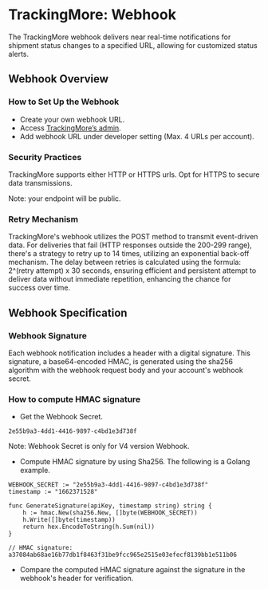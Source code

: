 # TrackingMore: Webhook
The TrackingMore webhook delivers near real-time notifications for shipment status changes to a specified URL, allowing for customized status alerts. 

## Webhook Overview
### How to Set Up the Webhook
* Create your own webhook URL.
* Access [TrackingMore’s admin](https://www.trackingmore.com/signup.html).
* Add webhook URL under developer setting (Max. 4 URLs per account).


### Security Practices
TrackingMore supports either HTTP or HTTPS urls. Opt for HTTPS to secure data transmissions. 

Note: your endpoint will be public.

### Retry Mechanism
TrackingMore's webhook utilizes the POST method to transmit event-driven data. For deliveries that fail (HTTP responses outside the 200-299 range), there's a strategy to retry up to 14 times, utilizing an exponential back-off mechanism. The delay between retries is calculated using the formula: 2^(retry attempt) x 30 seconds, ensuring efficient and persistent attempt to deliver data without immediate repetition, enhancing the chance for success over time.

## Webhook Specification
### Webhook Signature
Each webhook notification includes a header with a digital signature. This signature, a base64-encoded HMAC, is generated using the sha256 algorithm with the webhook request body and your account's webhook secret.

### How to compute HMAC signature
* Get the Webhook Secret.

~~~
2e55b9a3-4dd1-4416-9897-c4bd1e3d738f
~~~

Note: Webhook Secret is only for V4 version Webhook.

* Compute HMAC signature by using Sha256. The following is a Golang example.

~~~
WEBHOOK_SECRET := "2e55b9a3-4dd1-4416-9897-c4bd1e3d738f"
timestamp := "1662371528"

func GenerateSignature(apiKey, timestamp string) string {
	h := hmac.New(sha256.New, []byte(WEBHOOK_SECRET))
	h.Write([]byte(timestamp))
	return hex.EncodeToString(h.Sum(nil))
}

// HMAC signature: a37084ab68ae16b77db1f8463f31be9fcc965e2515e03efecf8139bb1e511b06
~~~

* Compare the computed HMAC signature against the signature in the webhook's header for verification.

